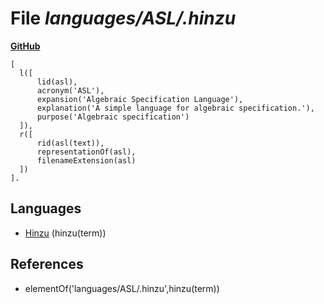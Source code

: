 # File _languages/ASL/.hinzu_
**[GitHub](https://github.com/softlang/yas/blob/master/languages/ASL/.hinzu)**
```
[
  l([
      lid(asl),
      acronym('ASL'),
      expansion('Algebraic Specification Language'),
      explanation('A simple language for algebraic specification.'),
      purpose('Algebraic specification')
  ]),
  r([
      rid(asl(text)),
      representationOf(asl),
      filenameExtension(asl)
  ])
].
```

## Languages
* [Hinzu](../languages/Hinzu.md) (hinzu(term))

## References
* elementOf('languages/ASL/.hinzu',hinzu(term))
